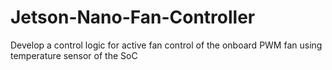 # Jetson-Nano-Fan-Controller
Develop a control logic for active fan control of the onboard PWM fan using temperature sensor of the SoC

